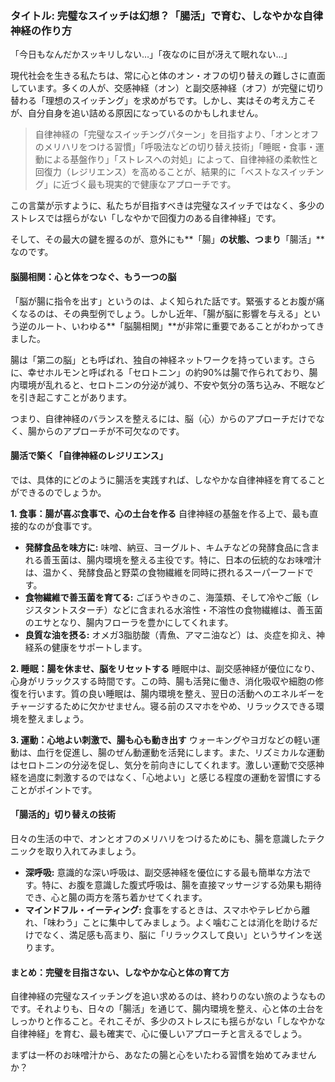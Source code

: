 ### **タイトル: 完璧なスイッチは幻想？「腸活」で育む、しなやかな自律神経の作り方**

「今日もなんだかスッキリしない…」「夜なのに目が冴えて眠れない…」

現代社会を生きる私たちは、常に心と体のオン・オフの切り替えの難しさに直面しています。多くの人が、交感神経（オン）と副交感神経（オフ）が完璧に切り替わる「理想のスイッチング」を求めがちです。しかし、実はその考え方こそが、自分自身を追い詰める原因になっているのかもしれません。

> 自律神経の「完璧なスイッチングパターン」を目指すより、「オンとオフのメリハリをつける習慣」「呼吸法などの切り替え技術」「睡眠・食事・運動による基盤作り」「ストレスへの対処」によって、自律神経の柔軟性と回復力（レジリエンス）を高めることが、結果的に「ベストなスイッチング」に近づく最も現実的で健康なアプローチです。

この言葉が示すように、私たちが目指すべきは完璧なスイッチではなく、多少のストレスでは揺らがない「しなやかで回復力のある自律神経」です。

そして、その最大の鍵を握るのが、意外にも**「腸」**の状態、つまり**「腸活」**なのです。

#### **脳腸相関：心と体をつなぐ、もう一つの脳**

「脳が腸に指令を出す」というのは、よく知られた話です。緊張するとお腹が痛くなるのは、その典型例でしょう。しかし近年、「腸が脳に影響を与える」という逆のルート、いわゆる**「脳腸相関」**が非常に重要であることがわかってきました。

腸は「第二の脳」とも呼ばれ、独自の神経ネットワークを持っています。さらに、幸せホルモンと呼ばれる「セロトニン」の約90%は腸で作られており、腸内環境が乱れると、セロトニンの分泌が減り、不安や気分の落ち込み、不眠などを引き起こすことがあります。

つまり、自律神経のバランスを整えるには、脳（心）からのアプローチだけでなく、腸からのアプローチが不可欠なのです。

#### **腸活で築く「自律神経のレジリエンス」**

では、具体的にどのように腸活を実践すれば、しなやかな自律神経を育てることができるのでしょうか。

**1. 食事：腸が喜ぶ食事で、心の土台を作る**
自律神経の基盤を作る上で、最も直接的なのが食事です。
*   **発酵食品を味方に:** 味噌、納豆、ヨーグルト、キムチなどの発酵食品に含まれる善玉菌は、腸内環境を整える主役です。特に、日本の伝統的なお味噌汁は、温かく、発酵食品と野菜の食物繊維を同時に摂れるスーパーフードです。
*   **食物繊維で善玉菌を育てる:** ごぼうやきのこ、海藻類、そして冷やご飯（レジスタントスターチ）などに含まれる水溶性・不溶性の食物繊維は、善玉菌のエサとなり、腸内フローラを豊かにしてくれます。
*   **良質な油を摂る:** オメガ3脂肪酸（青魚、アマニ油など）は、炎症を抑え、神経系の健康をサポートします。

**2. 睡眠：腸を休ませ、脳をリセットする**
睡眠中は、副交感神経が優位になり、心身がリラックスする時間です。この時、腸も活発に働き、消化吸収や細胞の修復を行います。質の良い睡眠は、腸内環境を整え、翌日の活動へのエネルギーをチャージするために欠かせません。寝る前のスマホをやめ、リラックスできる環境を整えましょう。

**3. 運動：心地よい刺激で、腸も心も動き出す**
ウォーキングやヨガなどの軽い運動は、血行を促進し、腸のぜん動運動を活発にします。また、リズミカルな運動はセロトニンの分泌を促し、気分を前向きにしてくれます。激しい運動で交感神経を過度に刺激するのではなく、「心地よい」と感じる程度の運動を習慣にすることがポイントです。

#### **「腸活的」切り替えの技術**

日々の生活の中で、オンとオフのメリハリをつけるためにも、腸を意識したテクニックを取り入れてみましょう。

*   **深呼吸:** 意識的な深い呼吸は、副交感神経を優位にする最も簡単な方法です。特に、お腹を意識した腹式呼吸は、腸を直接マッサージする効果も期待でき、心と腸の両方を落ち着かせてくれます。
*   **マインドフル・イーティング:** 食事をするときは、スマホやテレビから離れ、「味わう」ことに集中してみましょう。よく噛むことは消化を助けるだけでなく、満足感も高まり、脳に「リラックスして良い」というサインを送ります。

#### **まとめ：完璧を目指さない、しなやかな心と体の育て方**

自律神経の完璧なスイッチングを追い求めるのは、終わりのない旅のようなものです。それよりも、日々の「腸活」を通じて、腸内環境を整え、心と体の土台をしっかりと作ること。それこそが、多少のストレスにも揺らがない「しなやかな自律神経」を育む、最も確実で、心に優しいアプローチと言えるでしょう。

まずは一杯のお味噌汁から、あなたの腸と心をいたわる習慣を始めてみませんか？
